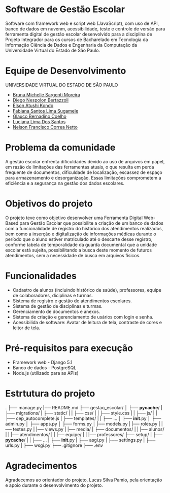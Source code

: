 # Software de Gestão Escolar

Software com framework web e script web (JavaScript), com uso de API, banco de dados em nuvenm, acessibilidade, teste e controle de versão para ferramenta digital de gestão escolar desenvolvido para a disciplina de Projeto Integrador para os cursos de Bacharelado em Tecnologia da Informação Ciência de Dados e Engenharia da Computação da Universidade Virtual do Estado de São Paulo.

# Equipe de Desenvolvimento

UNIVERSIDADE VIRTUAL DO ESTADO DE SÃO PAULO

* [Bruna Michelle Sargenti Moreira](https://github.com/BrunaMoreira100)
* [Diego Nespolon Bertazzoli](https://github.com/diegobertazzoli)
* [Elson Atushi Kondo](https://github.com/EAKUNIVESP)
* [Fabiana Santos Lima Sugamele](https://github.com/fabianasugamele)
* [Glauco Bernadino Coelho]()
* [Luciana Lima Dos Santos](https://github.com/lucianalds11)
* [Nelson Francisco Correa Netto](https://github.com/nelsoncorrea)

# Problema da comunidade

A gestão escolar enfrenta dificuldades devido ao uso de arquivos em papel, em razão de limitações das ferramentas atuais, o que resulta em perda frequente de documentos, dificuldade de localização, escassez de espaço para armazenamento e desorganização. Essas limitações comprometem a eficiência e a segurança na gestão dos dados escolares.

# Objetivos do projeto

O projeto teve como objetivo desenvolver uma Ferramenta Digital Web-Based para Gestão Escolar que possibilite a criação de um banco de dados com a funcionalidade de registro do histórico dos atendimentos realizados, bem como a inserção e digitalização de informações médicas durante o período que o aluno estiver matriculado até o descarte desse registro, conforme tabela de temporalidade da guarda documental que a unidade escolar está sujeita, possibilitando a busca deste  momento de futuros atendimentos, sem a necessidade de busca em arquivos físicos.

# Funcionalidades

* Cadastro de alunos (incluindo histórico de saúde), professores, equipe de colaboradores, diciplinas e turmas.
* Sistema de registro e gestão de atendimentos escolares.
* Sistema de gestão de disciplinas e turmas.
* Gerenciamento de documentos e anexos.
* Sistema de criação e gerenciamento de usários com login e senha.
* Acessibilida de software: Avatar de leitura de tela, contraste de cores e leitor de tela.

# Pré-requisitos para execução

* Framework web - Django 5.1
* Banco de dados - PostgreSQL
* Node.js (utilizado para as APIs)

# Estrtutura do projeto
.
├── manage.py
|── README.md
├── gestao_escolar/
│   ├── __pycache__/
|   ├── migrations/
|   ├── static/
|   |    ├── css/
|   |        ├── style.css
|   |    ├── js/
|   |        ├── cep_autocomplete.js
|   ├── templates/
|   |    ├── ...
│   ├── __init__.py
│   ├── admin.py
│   ├── apps.py
│   ├── forms.py
│   |── models.py
|   |── roles.py
|   |── testes.py
|   |── views.py
|
|── media/
|    ├── documentos/
|    |    |── alunos/
|    |    |── atendimentos/
|    |    |── equipe/
|    |    |── professores/
├── setup/
|   ├── __pycache__/
|   |   ├── ...
|   ├── __init__.py
|   ├── asgi.py
|   ├── settings.py
|   ├── urls.py
|   ├── wsgi.py
├── .gitignore
├── .env

# Agradecimentos

Agradecemos ao orientador do projeto, Lucas Silva Pamio, pela orientação e apoio durante o desenvolvimento do projeto.
